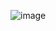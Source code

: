 ![image](https://user-images.githubusercontent.com/25395379/192885260-37d26e66-3aab-4241-9a5b-57f644a062e5.png)

